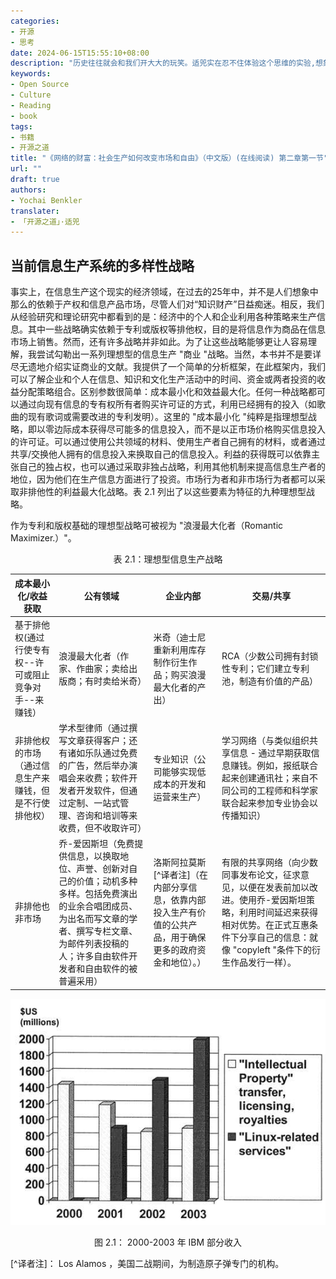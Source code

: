 ```yaml
---
categories:
- 开源
- 思考
date: 2024-06-15T15:55:10+08:00
description: "历史往往就会和我们开大大的玩笑。适兕实在忍不住体验这个思维的实验,想象虚拟的历史，于是尝试花几个月的时间翻译。Enjoy！Happy Reading～"
keywords:
- Open Source
- Culture
- Reading
- book
tags:
- 书籍
- 开源之道
title: "《网络的财富：社会生产如何改变市场和自由》（中文版）(在线阅读) 第二章第一节"
url: ""
draft: true
authors:
- Yochai Benkler
translater:
- 「开源之道」·适兕
---
```


## 当前信息生产系统的多样性战略

事实上，在信息生产这个现实的经济领域，在过去的25年中，并不是人们想象中那么的依赖于产权和信息产品市场，尽管人们对“知识财产”日益痴迷。相反，我们从经验研究和理论研究中都看到的是：经济中的个人和企业利用各种策略来生产信息。其中一些战略确实依赖于专利或版权等排他权，目的是将信息作为商品在信息市场上销售。然而，还有许多战略并非如此。为了让这些战略能够更让人容易理解，我尝试勾勒出一系列理想型的信息生产 "商业 "战略。当然，本书并不是要详尽无遗地介绍实证商业的文献。我提供了一个简单的分析框架，在此框架内，我们可以了解企业和个人在信息、知识和文化生产活动中的时间、资金或两者投资的收益分配策略组合。区别参数很简单：成本最小化和效益最大化。任何一种战略都可以通过向现有信息的专有权所有者购买许可证的方式，利用已经拥有的投入（如歌曲的现有歌词或需要改进的专利发明）。这里的 "成本最小化 "纯粹是指理想型战略，即以零边际成本获得尽可能多的信息投入，而不是以正市场价格购买信息投入的许可证。可以通过使用公共领域的材料、使用生产者自己拥有的材料，或者通过共享/交换他人拥有的信息投入来换取自己的信息投入。利益的获得既可以依靠主张自己的独占权，也可以通过采取非独占战略，利用其他机制来提高信息生产者的地位，因为他们在生产信息方面进行了投资。市场行为者和非市场行为者都可以采取非排他性的利益最大化战略。表 2.1 列出了以这些要素为特征的九种理想型战略。

作为专利和版权基础的理想型战略可被视为 "浪漫最大化者（Romantic Maximizer.）"。

<center>表 2.1：理想型信息生产战略</center>

| 成本最小化/收益获取 |  公有领域  | 企业内部     | 交易/共享 |
| ----- | -------- | ----------- |----------- |
| 基于排他权(通过行使专有权--许可或阻止竞争对手--来赚钱） |浪漫最大化者（作家、作曲家；卖给出版商；有时卖给米奇）  | 米奇（迪士尼重新利用库存制作衍生作品；购买浪漫最大化者的产出）  | RCA（少数公司拥有封锁性专利；它们建立专利池，制造有价值的产品） |
| 非排他权的市场（通过信息生产来赚钱，但是不行使排他权）|学术型律师（通过撰写文章获得客户；还有诸如乐队通过免费的广告，然后举办演唱会来收费；软件开发者开发软件，但通过定制、一站式管理、咨询和培训等来收费，但不收取许可） |专业知识（公司能够实现低成本的开发和运营来生产）  | 学习网络（与类似组织共享信息 - 通过早期获取信息赚钱。例如，报纸联合起来创建通讯社；来自不同公司的工程师和科学家联合起来参加专业协会以传播知识） |
|   非排他也非市场   | 乔-爱因斯坦（免费提供信息，以换取地位、声誉、创新对自己的价值；动机多种多样。包括免费演出的业余合唱团成员、为出名而写文章的学者、撰写专栏文章、为邮件列表投稿的人；许多自由软件开发者和自由软件的被普遍采用） | 洛斯阿拉莫斯[^译者注]（在内部分享信息，依靠内部投入生产有价值的公共产品，用于确保更多的政府资金和地位）。） | 有限的共享网络（向少数同事发布论文，征求意见，以便在发表前加以改进。使用乔-爱因斯坦策略，利用时间延迟来获得相对优势。在正式互惠条件下分享自己的信息：就像 "copyleft "条件下的衍生作品发行一样）。 |



![](./selected-ibm-revenues-2000-2003.png)

<center>图 2.1： 2000-2003 年 IBM 部分收入</center>


[^译者注]： Los Alamos ，美国二战期间，为制造原子弹专门的机构。